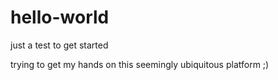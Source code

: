 # hello-world
just a test to get started

trying to get my hands on this seemingly ubiquitous platform ;)
